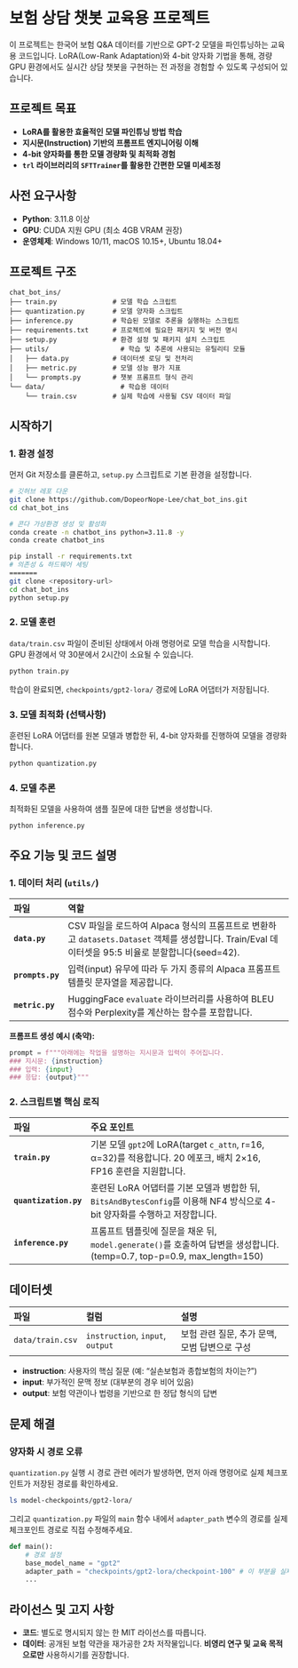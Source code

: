 # 보험 상담 챗봇 교육용 프로젝트

이 프로젝트는 한국어 보험 Q&A 데이터를 기반으로 GPT-2 모델을 파인튜닝하는 교육용 코드입니다. LoRA(Low-Rank Adaptation)와 4-bit 양자화 기법을 통해, 경량 GPU 환경에서도 실시간 상담 챗봇을 구현하는 전 과정을 경험할 수 있도록 구성되어 있습니다.

## 프로젝트 목표

-   **LoRA를 활용한 효율적인 모델 파인튜닝 방법 학습**
-   **지시문(Instruction) 기반의 프롬프트 엔지니어링 이해**
-   **4-bit 양자화를 통한 모델 경량화 및 최적화 경험**
-   **`trl` 라이브러리의 `SFTTrainer`를 활용한 간편한 모델 미세조정**

## 사전 요구사항

-   **Python**: 3.11.8 이상
-   **GPU**: CUDA 지원 GPU (최소 4GB VRAM 권장)
-   **운영체제**: Windows 10/11, macOS 10.15+, Ubuntu 18.04+

## 프로젝트 구조

```text
chat_bot_ins/
├── train.py              # 모델 학습 스크립트
├── quantization.py       # 모델 양자화 스크립트
├── inference.py          # 학습된 모델로 추론을 실행하는 스크립트
├── requirements.txt      # 프로젝트에 필요한 패키지 및 버전 명시
├── setup.py              # 환경 설정 및 패키지 설치 스크립트
├── utils/                  # 학습 및 추론에 사용되는 유틸리티 모듈
│   ├── data.py           # 데이터셋 로딩 및 전처리
│   ├── metric.py         # 모델 성능 평가 지표
│   └── prompts.py        # 챗봇 프롬프트 형식 관리
└── data/                   # 학습용 데이터
    └── train.csv         # 실제 학습에 사용될 CSV 데이터 파일
```

## 시작하기

### 1. 환경 설정

먼저 Git 저장소를 클론하고, `setup.py` 스크립트로 기본 환경을 설정합니다.

```bash
# 깃허브 레포 다운
git clone https://github.com/DopeorNope-Lee/chat_bot_ins.git
cd chat_bot_ins

# 콘다 가상환경 생성 및 활성화
conda create -n chatbot_ins python=3.11.8 -y
conda create chatbot_ins

pip install -r requirements.txt
# 의존성 & 하드웨어 세팅
=======
git clone <repository-url>
cd chat_bot_ins
python setup.py
```

### 2. 모델 훈련

`data/train.csv` 파일이 준비된 상태에서 아래 명령어로 모델 학습을 시작합니다. GPU 환경에서 약 30분에서 2시간이 소요될 수 있습니다.

```bash
python train.py
```

학습이 완료되면, `checkpoints/gpt2-lora/` 경로에 LoRA 어댑터가 저장됩니다.

### 3. 모델 최적화 (선택사항)

훈련된 LoRA 어댑터를 원본 모델과 병합한 뒤, 4-bit 양자화를 진행하여 모델을 경량화합니다.

```bash
python quantization.py
```

### 4. 모델 추론

최적화된 모델을 사용하여 샘플 질문에 대한 답변을 생성합니다.

```bash
python inference.py
```

## 주요 기능 및 코드 설명

### 1. 데이터 처리 (`utils/`)

| 파일         | 역할                                                                        |
| :----------- | :-------------------------------------------------------------------------- |
| **`data.py`** | CSV 파일을 로드하여 Alpaca 형식의 프롬프트로 변환하고 `datasets.Dataset` 객체를 생성합니다. Train/Eval 데이터셋을 95:5 비율로 분할합니다(seed=42). |
| **`prompts.py`** | 입력(input) 유무에 따라 두 가지 종류의 Alpaca 프롬프트 템플릿 문자열을 제공합니다. |
| **`metric.py`** | HuggingFace `evaluate` 라이브러리를 사용하여 BLEU 점수와 Perplexity를 계산하는 함수를 포함합니다. |

**프롬프트 생성 예시 (축약):**

```python
prompt = f"""아래에는 작업을 설명하는 지시문과 입력이 주어집니다.
### 지시문: {instruction}
### 입력: {input}
### 응답: {output}"""
```

### 2. 스크립트별 핵심 로직

| 파일                | 주요 포인트                                                                          |
| :------------------ | :----------------------------------------------------------------------------------- |
| **`train.py`** | 기본 모델 `gpt2`에 LoRA(target `c_attn`, r=16, α=32)를 적용합니다. 20 에포크, 배치 2×16, FP16 훈련을 지원합니다. |
| **`quantization.py`** | 훈련된 LoRA 어댑터를 기본 모델과 병합한 뒤, `BitsAndBytesConfig`를 이용해 NF4 방식으로 4-bit 양자화를 수행하고 저장합니다. |
| **`inference.py`** | 프롬프트 템플릿에 질문을 채운 뒤, `model.generate()`를 호출하여 답변을 생성합니다. (temp=0.7, top-p=0.9, max_length=150) |

## 데이터셋

| 파일             | 컬럼                           | 설명                                   |
| :--------------- | :----------------------------- | :------------------------------------- |
| `data/train.csv` | `instruction`, `input`, `output` | 보험 관련 질문, 추가 문맥, 모범 답변으로 구성 |

-   **instruction**: 사용자의 핵심 질문 (예: “실손보험과 종합보험의 차이는?”)
-   **input**: 부가적인 문맥 정보 (대부분의 경우 비어 있음)
-   **output**: 보험 약관이나 법령을 기반으로 한 정답 형식의 답변

## 문제 해결

### 양자화 시 경로 오류

`quantization.py` 실행 시 경로 관련 에러가 발생하면, 먼저 아래 명령어로 실제 체크포인트가 저장된 경로를 확인하세요.

```bash
ls model-checkpoints/gpt2-lora/
```

그리고 `quantization.py` 파일의 `main` 함수 내에서 `adapter_path` 변수의 경로를 실제 체크포인트 경로로 직접 수정해주세요.

```python
def main():
    # 경로 설정
    base_model_name = "gpt2"
    adapter_path = "checkpoints/gpt2-lora/checkpoint-100" # 이 부분을 실제 경로로 수정!
    ...
```

## 라이선스 및 고지 사항

-   **코드**: 별도로 명시되지 않는 한 MIT 라이선스를 따릅니다.
-   **데이터**: 공개된 보험 약관을 재가공한 2차 저작물입니다. **비영리 연구 및 교육 목적으로만** 사용하시기를 권장합니다.

